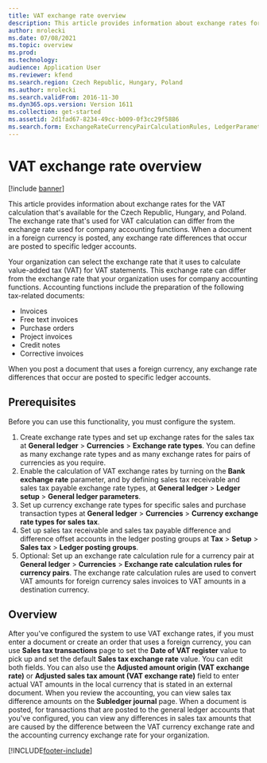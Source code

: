```yaml
---
title: VAT exchange rate overview
description: This article provides information about exchange rates for the VAT calculation that's available for the Czech Republic, Hungary, and Poland.
author: mrolecki
ms.date: 07/08/2021
ms.topic: overview
ms.prod: 
ms.technology: 
audience: Application User
ms.reviewer: kfend
ms.search.region: Czech Republic, Hungary, Poland
ms.author: mrolecki
ms.search.validFrom: 2016-11-30
ms.dyn365.ops.version: Version 1611
ms.collection: get-started
ms.assetid: 2d1fad67-8234-49cc-b009-0f3cc29f5886
ms.search.form: ExchangeRateCurrencyPairCalculationRules, LedgerParameters, SalesTaxExchangeRateType, TaxTmpWorkTrans
---
```


# VAT exchange rate overview

[!include [banner](../../includes/banner.md)]

This article provides information about exchange rates for the VAT calculation that's available for the Czech Republic, Hungary, and Poland. The exchange rate that's used for VAT calculation can differ from the exchange rate used for company accounting functions. When a document in a foreign currency is posted, any exchange rate differences that occur are posted to specific ledger accounts.

Your organization can select the exchange rate that it uses to calculate value-added tax (VAT) for VAT statements. This exchange rate can differ from the exchange rate that your organization uses for company accounting functions. Accounting functions include the preparation of the following tax-related documents:

-   Invoices
-   Free text invoices
-   Purchase orders
-   Project invoices
-   Credit notes
-   Corrective invoices

When you post a document that uses a foreign currency, any exchange rate differences that occur are posted to specific ledger accounts.

## Prerequisites

Before you can use this functionality, you must configure the system.

1.  Create exchange rate types and set up exchange rates for the sales tax at **General ledger** &gt; **Currencies** &gt; **Exchange rate types**. You can define as many exchange rate types and as many exchange rates for pairs of currencies as you require.
2.  Enable the calculation of VAT exchange rates by turning on the **Bank exchange rate** parameter, and by defining sales tax receivable and sales tax payable exchange rate types, at **General ledger** &gt; **Ledger setup** &gt; **General ledger parameters**.
3.  Set up currency exchange rate types for specific sales and purchase transaction types at **General ledger** &gt; **Currencies** &gt; **Currency exchange rate types for sales tax**.
4.  Set up sales tax receivable and sales tax payable difference and difference offset accounts in the ledger posting groups at **Tax** &gt; **Setup** &gt; **Sales tax** &gt; **Ledger posting groups**.
5.  Optional: Set up an exchange rate calculation rule for a currency pair at **General ledger** &gt; **Currencies** &gt; **Exchange rate calculation rules for currency pairs**. The exchange rate calculation rules are used to convert VAT amounts for foreign currency sales invoices to VAT amounts in a destination currency.

## Overview

After you've configured the system to use VAT exchange rates, if you must enter a document or create an order that uses a foreign currency, you can use **Sales tax transactions** page to set the **Date of VAT register** value to pick up and set the default **Sales tax exchange rate** value. You can edit both fields. You can also use the **Adjusted amount origin (VAT exchange rate)** or **Adjusted sales tax amount (VAT exchange rate)** field to enter actual VAT amounts in the local currency that is stated in an external document. When you review the accounting, you can view sales tax difference amounts on the **Subledger journal** page. When a document is posted, for transactions that are posted to the general ledger accounts that you've configured, you can view any differences in sales tax amounts that are caused by the difference between the VAT currency exchange rate and the accounting currency exchange rate for your organization.






[!INCLUDE[footer-include](../../../includes/footer-banner.md)]
